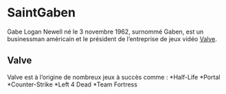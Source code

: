 # SaintGaben
Gabe Logan Newell né le 3 novembre 1962, surnommé Gaben, est un businessman américain et le président de l’entreprise de jeux vidéo [Valve](https://fr.wikipedia.org/wiki/Valve_(entreprise)).
## Valve
Valve est à l’origine de nombreux jeux à succès comme :
*Half-Life
*Portal
*Counter-Strike
*Left 4 Dead
*Team Fortress
